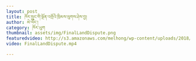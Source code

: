 ```yaml
---
layout: post
title: ཁོར་སྲུང་གི་སྔོན་འགྲོའི་ཁྲིམས་ལུགས་ཤེས་བྱ།
author: མེ་ལོང་།
category: ཁོར་ཡུག
thumbnail: assets/img/FinalLandDispute.png
featuredvideo: http://s3.amazonaws.com/melhong/wp-content/uploads/2018/08/24114309/FinalLandDispute.mp4
video: FinalLandDispute.mp4

---
```


